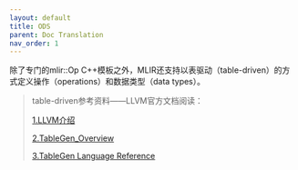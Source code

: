 ```yaml
---
layout: default
title: ODS
parent: Doc Translation
nav_order: 1
---
```


除了专门的mlir::Op C++模板之外，MLIR还支持以表驱动（table-driven）的方式定义操作（operations）和数据类型（data types）。

>table-driven参考资料——LLVM官方文档阅读：
>
> [1.LLVM介绍](https://zhuanlan.zhihu.com/p/446800631)
>
> [2.TableGen_Overview](https://zhuanlan.zhihu.com/p/447318642)
>
> [3.TableGen Language Reference](https://zhuanlan.zhihu.com/p/447728683)


